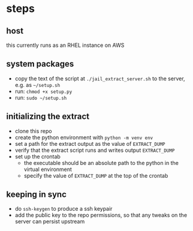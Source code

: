 # steps

## host
this currently runs as an RHEL instance on AWS

## system packages
- copy the text of the script at `./jail_extract_server.sh` to the server, e.g. as `~/setup.sh`
- run: `chmod +x setup.py`
- run: `sudo ~/setup.sh`

## initializing the extract
- clone this repo
- create the python environment with `python -m venv env`
- set a path for the extract output as the value of `EXTRACT_DUMP`
- verify that the extract script runs and writes output `EXTRACT_DUMP`
- set up the crontab
  - the executable should be an absolute path to the python in the virtual environment
  - specify the value of `EXTRACT_DUMP` at the top of the crontab

## keeping in sync
- do `ssh-keygen` to produce a ssh keypair
- add the public key to the repo permissions, so that any tweaks on the server can persist upstream
